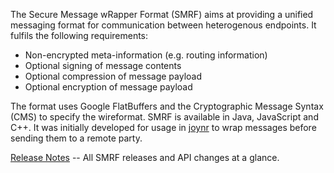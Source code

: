 The Secure Message wRapper Format (SMRF) aims at providing a unified messaging
format for communication between heterogenous endpoints. It fulfils the following requirements:
 - Non-encrypted meta-information (e.g. routing information)
 - Optional signing of message contents
 - Optional compression of message payload
 - Optional encryption of message payload

The format uses Google FlatBuffers and the Cryptographic Message Syntax (CMS) to
specify the wireformat. SMRF is available in Java, JavaScript and C++.
It was initially developed for usage in [joynr](https://joynr.io) to wrap messages
before sending them to a remote party.

[Release Notes](wiki/ReleaseNotes.md) -- All SMRF releases and API changes at a glance.
